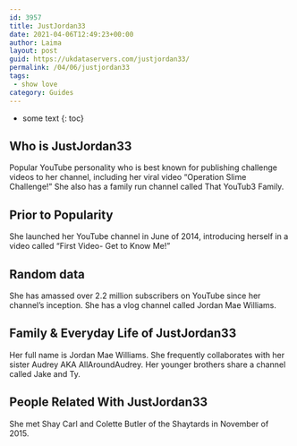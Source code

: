 ```yaml
---
id: 3957
title: JustJordan33
date: 2021-04-06T12:49:23+00:00
author: Laima
layout: post
guid: https://ukdataservers.com/justjordan33/
permalink: /04/06/justjordan33
tags:
 - show love
category: Guides
---
```


* some text
{: toc}


## Who is JustJordan33
                  
                  
                  
Popular YouTube personality who is best known for publishing challenge videos to her channel, including her viral video &#8220;Operation Slime Challenge!&#8221; She also has a family run channel called That YouTub3 Family. 
                  
              
            
              
            
                
                
                
## Prior to Popularity
                  
                  
                  
She launched her YouTube channel in June of 2014, introducing herself in a video called &#8220;First Video- Get to Know Me!&#8221;  
                  
              
            
              
            
                
                
                
## Random data
                  
                  
                  
She has amassed over 2.2 million subscribers on YouTube since her channel&#8217;s inception. She has a vlog channel called Jordan Mae Williams.
                  
              
            
              
            
                
                
                
## Family & Everyday Life of JustJordan33
                  
                  
                  
Her full name is Jordan Mae Williams. She frequently collaborates with her sister Audrey AKA AllAroundAudrey. Her younger brothers share a channel called Jake and Ty. 
                  
              
            
              
            
                
                
                
## People Related With JustJordan33
                  
                  
                  
She met Shay Carl and Colette Butler of the Shaytards in November of 2015.  
                  
              
            
              
            
                
              
            
              
              
            
            
              
            
          
          
          
